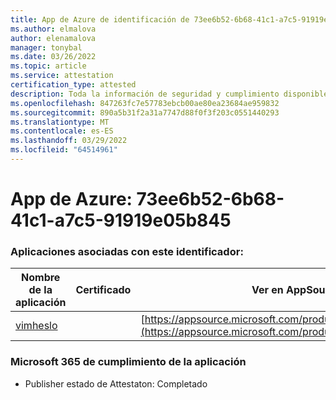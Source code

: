 ```yaml
---
title: App de Azure de identificación de 73ee6b52-6b68-41c1-a7c5-91919e05b845
ms.author: elmalova
author: elenamalova
manager: tonybal
ms.date: 03/26/2022
ms.topic: article
ms.service: attestation
certification_type: attested
description: Toda la información de seguridad y cumplimiento disponible para 73ee6b52-6b68-41c1-a7c5-91919e05b845.
ms.openlocfilehash: 847263fc7e57783ebcb00ae80ea23684ae959832
ms.sourcegitcommit: 890a5b31f2a31a7747d88f0f3f203c0551440293
ms.translationtype: MT
ms.contentlocale: es-ES
ms.lasthandoff: 03/29/2022
ms.locfileid: "64514961"
---
```

# <a name="azure-app-id-73ee6b52-6b68-41c1-a7c5-91919e05b845"></a>App de Azure: 73ee6b52-6b68-41c1-a7c5-91919e05b845


### <a name="apps-associated-with-this-id"></a>Aplicaciones asociadas con este identificador:
| **Nombre de la aplicación** | **Certificado** | **Ver en AppSource** |
|--------------|---------------|-----------------------|
| [vimheslo](../forward/WA200003843.md) |  | [https://appsource.microsoft.com/product/office/WA200003843](https://appsource.microsoft.com/product/office/WA200003843) |

### <a name="microsoft-365-app-compliance-status"></a>Microsoft 365 de cumplimiento de la aplicación
- Publisher estado de Attestaton: Completado
